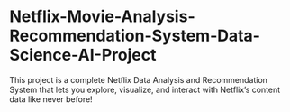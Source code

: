 # Netflix-Movie-Analysis-Recommendation-System-Data-Science-AI-Project
This project is a complete Netflix Data Analysis and Recommendation System that lets you explore, visualize, and interact with Netflix’s content data like never before!
